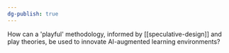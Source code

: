 ```yaml
---
dg-publish: true
---
```

How can a 'playful' methodology, informed by [[speculative-design]] and play theories, be used to innovate AI-augmented learning environments? 